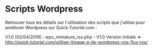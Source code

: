 Scripts Wordpress
=================

Retrouver tous les détails sur l'utilisation des scripts que j'utilise pour améliorer Wordpress sur Quick-Tutoriel.com :

V1.0 (02/04/2016) : wpc_miniature_rss.php - V1.0 Version Initiale => http://quick-tutoriel.com/utiliser-limage-a-de-wordpress-vos-flux-rss/
